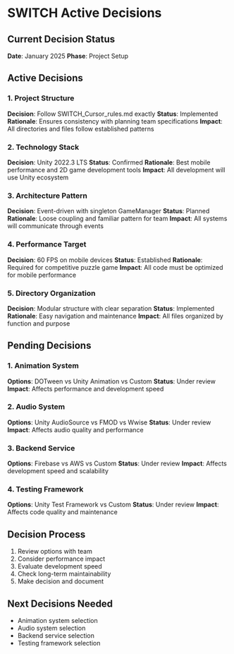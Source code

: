 # SWITCH Active Decisions

## Current Decision Status
**Date**: January 2025
**Phase**: Project Setup

## Active Decisions

### 1. Project Structure
**Decision**: Follow SWITCH_Cursor_rules.md exactly
**Status**: Implemented
**Rationale**: Ensures consistency with planning team specifications
**Impact**: All directories and files follow established patterns

### 2. Technology Stack
**Decision**: Unity 2022.3 LTS
**Status**: Confirmed
**Rationale**: Best mobile performance and 2D game development tools
**Impact**: All development will use Unity ecosystem

### 3. Architecture Pattern
**Decision**: Event-driven with singleton GameManager
**Status**: Planned
**Rationale**: Loose coupling and familiar pattern for team
**Impact**: All systems will communicate through events

### 4. Performance Target
**Decision**: 60 FPS on mobile devices
**Status**: Established
**Rationale**: Required for competitive puzzle game
**Impact**: All code must be optimized for mobile performance

### 5. Directory Organization
**Decision**: Modular structure with clear separation
**Status**: Implemented
**Rationale**: Easy navigation and maintenance
**Impact**: All files organized by function and purpose

## Pending Decisions

### 1. Animation System
**Options**: DOTween vs Unity Animation vs Custom
**Status**: Under review
**Impact**: Affects performance and development speed

### 2. Audio System
**Options**: Unity AudioSource vs FMOD vs Wwise
**Status**: Under review
**Impact**: Affects audio quality and performance

### 3. Backend Service
**Options**: Firebase vs AWS vs Custom
**Status**: Under review
**Impact**: Affects development speed and scalability

### 4. Testing Framework
**Options**: Unity Test Framework vs Custom
**Status**: Under review
**Impact**: Affects code quality and maintenance

## Decision Process
1. Review options with team
2. Consider performance impact
3. Evaluate development speed
4. Check long-term maintainability
5. Make decision and document

## Next Decisions Needed
- Animation system selection
- Audio system selection
- Backend service selection
- Testing framework selection
